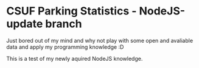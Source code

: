 # CSUF Parking Statistics - NodeJS-update branch
Just bored out of my mind and why not play with some open and avaliable data and apply my programming knowledge :D

This is a test of my newly aquired NodeJS knowledge.